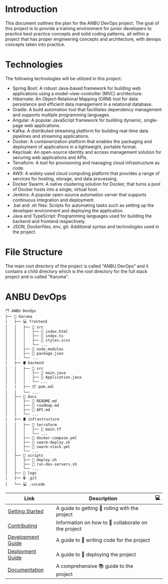 # Introduction

This document outlines the plan for the ANBU DevOps project. The goal of this project is to provide a training environment for junior developers to practice best practice concepts and solid coding patterns, all within a project that has proper engineering concepts and architecture, with devops concepts taken into practice.

# Technologies

The following technologies will be utilized in this project:

- Spring Boot: A robust Java-based framework for building web applications using a model-view-controller (MVC) architecture.
- Hibernate: An Object-Relational Mapping (ORM) tool for data persistence and efficient data management in a relational database.
- Gradle: A build automation tool that facilitates dependency management and supports multiple programming languages.
- Angular: A popular JavaScript framework for building dynamic, single-page web applications.
- Kafka: A distributed streaming platform for building real-time data pipelines and streaming applications.
- Docker: A containerization platform that enables the packaging and deployment of applications in a lightweight, portable format.
- Keycloak: An open-source identity and access management solution for securing web applications and APIs.
- Terraform: A tool for provisioning and managing cloud infrastructure as code.
- AWS: A widely-used cloud computing platform that provides a range of services for hosting, storage, and data processing.
- Docker Swarm: A native clustering solution for Docker, that turns a pool of Docker hosts into a single, virtual host.
- Jenkins: A popular open-source automation server that supports continuous integration and deployment.
- .bat and .sh files: Scripts for automating tasks such as setting up the developer environment and deploying the application.
- Java and TypeScript: Programming languages used for building the backend and frontend respectively.
- JSON, Dockerfiles, env, git: Additional syntax and technologies used in the project.

# File Structure

The main root directory of the project is called "ANBU DevOps" and it contains a child directory which is the root directory for the full stack project and is called "Karuma".





# ANBU DevOps


```
🗂 ANBU DevOps
├── 🦊 Karuma
│   ├── 💻 frontend
│   │   ├── 📂 src
│   │   │   ├── 📄 index.html
│   │   │   ├── 📄 index.ts
│   │   │   ├── 📄 styles.scss
│   │   │   └── ...
│   │   ├── 📂 node_modules
│   │   ├── 📄 package.json
│   │   └── ...
│   ├── 🛢 backend
│   │   ├── 📂 src
│   │   │   ├── 📄 main.java
│   │   │   ├── 📄 Application.java
│   │   │   └── ...
│   │   ├── 📦 pom.xml
│   │   └── ...
│   ├── 📝 docs
│   │   ├── 📄 README.md
│   │   ├── 📄 roadmap.md
│   │   ├── 📄 API.md
│   │   └── ...
│   ├── 🛢️ infrastructure
│   │   ├── 📂 terraform
│   │   │   ├── 📄 main.tf
│   │   │   └── ...
│   │   ├── 🐳 docker-compose.yml
│   │   ├── 🐳 swarm-deploy.sh
│   │   ├── 🐳 swarm-stack.yml
│   │   └── ...
│   ├── 🔧 scripts
│   │   ├── 📄 deploy.sh
│   │   ├── 🚀 run-dev-servers.sh
│   │   └── ...
│   ├── 📜 logs
│   ├── 🔒 .git
│   └── 💻 .vscode

```


|Link|Description| :computer: |
|----|-----------| :----: |
|[Getting Started](https://github.com/devops-project/docs/getting-started.md)|A guide to getting :rocket: rolling with the project|
|[Contributing](https://github.com/devops-project/docs/contributing.md)|Information on how to :raised_hands: collaborate on the project|
|[Development Guide](https://github.com/devops-project/docs/development-guide.md)|A guide to :hammer: writing code for the project|
|[Deployment Guide](https://github.com/devops-project/docs/deployment-guide.md)|A guide to :ship: deploying the project|
|[Documentation](https://github.com/devops-project/docs/)|A comprehensive :books: guide to the project|